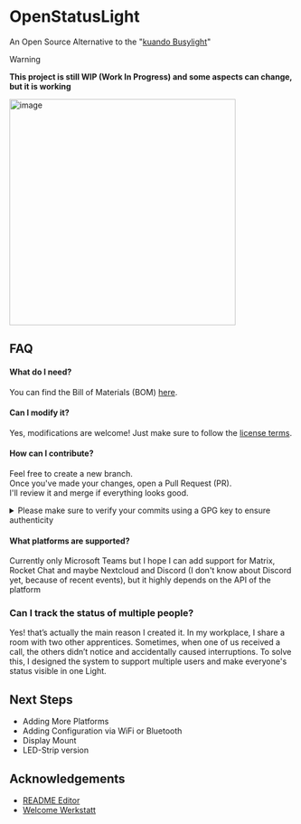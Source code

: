 
# OpenStatusLight

An Open Source Alternative to the "[kuando Busylight](https://busylight.com/)" 


> [!WARNING]
> **This project is still WIP (Work In Progress) and some aspects can change, but it is working** 

<img height="400" alt="image" src="https://github.com/user-attachments/assets/be871d71-b903-4cf6-b7d2-fd779abb30b8" />

## FAQ

#### What do I need?
You can find the Bill of Materials (BOM) [here](https://github.com/Pouria-Mueller/OpenStatusLight/blob/main/BOM/Hardware.md).

#### Can I modify it?
Yes, modifications are welcome! Just make sure to follow the [license terms](https://github.com/Pouria-Mueller/OpenStatusLight/blob/main/LICENSE).

#### How can I contribute?

Feel free to create a new branch.  
Once you've made your changes, open a Pull Request (PR).  
I'll review it and merge if everything looks good.

<details>
  <summary>Please make sure to verify your commits using a GPG key to ensure authenticity</summary>

  I believe it's good practice to sign your commits to prevent impersonation,  
  so commit signing is **required**.

  If you need more information, here are some helpful links:

  - [GitHub Docs – About Commit Signature Verification](https://docs.github.com/en/authentication/managing-commit-signature-verification/about-commit-signature-verification)  
  - [Unofficial Setup Guide (VS Code)](https://cloudlumberjack.com/posts/setup-github-verified-commits-for-vscode/)

  ---

</details>



#### What platforms are supported?
Currently only Microsoft Teams but I hope I can add support for Matrix, Rocket Chat and maybe Nextcloud and Discord (I don't know about Discord yet, because of recent events), but it highly depends on the API of the platform

### Can I track the status of multiple people?
Yes! that’s actually the main reason I created it. In my workplace, I share a room with two other apprentices. Sometimes, when one of us received a call, the others didn’t notice and accidentally caused interruptions. To solve this, I designed the system to support multiple users and make everyone's status visible in one Light.



## Next Steps

- Adding More Platforms
- Adding Configuration via WiFi or Bluetooth
- Display Mount
- LED-Strip version

## Acknowledgements

 - [README Editor](https://readme.so)
 - [Welcome Werkstatt](https://www.welcome-werkstatt.de/)

